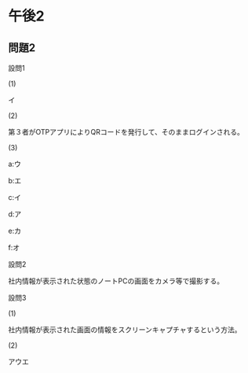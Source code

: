 # 午後2

## 問題2

設問1

(1)

イ

(2)

第３者がOTPアプリによりQRコードを発行して、そのままログインされる。

(3)

a:ウ

b:エ

c:イ

d:ア

e:カ

f:オ

設問2

社内情報が表示された状態のノートPCの画面をカメラ等で撮影する。

設問3

(1)

社内情報が表示された画面の情報をスクリーンキャプチャするという方法。

(2)

アウエ
